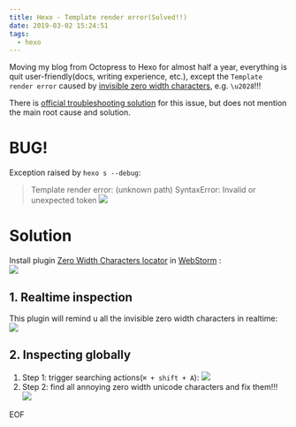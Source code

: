 ```yaml
---
title: Hexo - Template render error(Solved!!)
date: 2019-03-02 15:24:51
tags: 
  - hexo
---
```


Moving my blog from Octopress to Hexo for almost half a year, everything is quit user-friendly(docs, writing experience, etc.), except the `Template render error` caused by [invisible zero width characters](https://en.wikipedia.org/wiki/Zero-width_space), e.g. `\u2028`!!!   

There is [official troubleshooting solution](https://hexo.io/docs/troubleshooting.html#Template-render-error) for this issue, but does not mention the main root cause and solution. 

<!--more-->

# BUG!   
Exception raised by `hexo s --debug`:   
> Template render error: (unknown path) 
>    SyntaxError: Invalid or unexpected token
![](/images/blog/190302_uwsgi_with_threading_bug/15515115013020.jpg)

# Solution
Install plugin [Zero Width Characters locator](https://plugins.jetbrains.com/plugin/7448-zero-width-characters-locator) in [WebStorm](https://www.jetbrains.com/webstorm/) :   
![](/images/blog/190302_uwsgi_with_threading_bug/15515120638235.jpg)

## 1. Realtime inspection
This plugin will remind u all the invisible zero width characters in realtime:   
![](/images/blog/190302_uwsgi_with_threading_bug/15515118874778.jpg)

## 2. Inspecting globally
1. Step 1: trigger searching actions(`⌘ + shift + A`):
![](/images/blog/190302_uwsgi_with_threading_bug/15515125320948.jpg)
2. Step 2: find all annoying zero width unicode characters and fix them!!!
![](/images/blog/190302_uwsgi_with_threading_bug/15515126741490.jpg)



EOF


